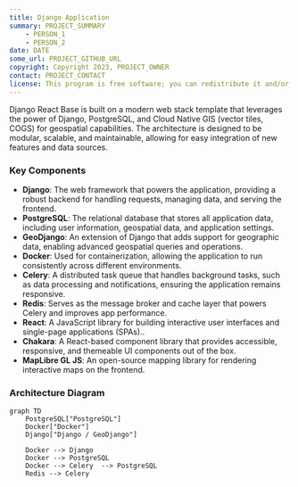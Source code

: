```yaml
---
title: Django Application
summary: PROJECT_SUMMARY
    - PERSON_1
    - PERSON_2
date: DATE
some_url: PROJECT_GITHUB_URL
copyright: Copyright 2023, PROJECT_OWNER
contact: PROJECT_CONTACT
license: This program is free software; you can redistribute it and/or modify it under the terms of the GNU Affero General Public License as published by the Free Software Foundation; either version 3 of the License, or (at your option) any later version.
---
```


Django React Base is built on a modern web stack template that leverages the power of Django, PostgreSQL, and Cloud Native GIS (vector tiles, COGS) for geospatial capabilities. The architecture is designed to be modular, scalable, and maintainable, allowing for easy integration of new features and data sources.

### Key Components

- **Django**: The web framework that powers the application, providing a robust backend for handling requests, managing data, and serving the frontend.
- **PostgreSQL**: The relational database that stores all application data, including user information, geospatial data, and application settings.
- **GeoDjango**: An extension of Django that adds support for geographic data, enabling advanced geospatial queries and operations.
- **Docker**: Used for containerization, allowing the application to run consistently across different environments.
- **Celery**: A distributed task queue that handles background tasks, such as data processing and notifications, ensuring the application remains responsive.
- **Redis**: Serves as the message broker and cache layer that powers Celery and improves app performance.
- **React**: A JavaScript library for building interactive user interfaces and single-page applications (SPAs)..
- **Chakara**: A React-based component library that provides accessible, responsive, and themeable UI components out of the box.
- **MapLibre GL JS**: An open-source mapping library for rendering interactive maps on the frontend.

### Architecture Diagram

```mermaid
graph TD
    PostgreSQL["PostgreSQL"]
    Docker["Docker"]
    Django["Django / GeoDjango"]

    Docker --> Django
    Docker --> PostgreSQL
    Docker --> Celery  --> PostgreSQL
    Redis --> Celery
```

